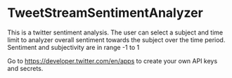 # TweetStreamSentimentAnalyzer
This is a twitter sentiment analysis. The user can select a subject and time limit to analyzer overall sentiment towards
the subject over the time period. Sentiment and subjectivity are in range -1 to 1

Go to https://developer.twitter.com/en/apps to create your own API keys and secrets. 
